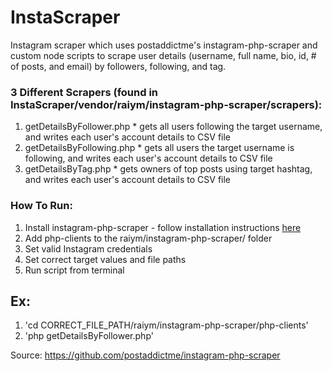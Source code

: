 # InstaScraper

Instagram scraper which uses postaddictme's instagram-php-scraper and custom node scripts to scrape user details (username, full name, bio, id, # of posts, and email) by followers, following, and tag.

### 3 Different Scrapers (found in InstaScraper/vendor/raiym/instagram-php-scraper/scrapers):
  1. getDetailsByFollower.php
    * gets all users following the target username, and writes each user's account details to CSV file 
  2. getDetailsByFollowing.php
    * gets all users the target username is following, and writes each user's account details to CSV file 
  3. getDetailsByTag.php
    * gets owners of top posts using target hashtag, and writes each user's account details to CSV file 


### How To Run:

  1. Install instagram-php-scraper - follow installation instructions [here](https://github.com/postaddictme/instagram-php-scraper)
  2. Add php-clients to the raiym/instagram-php-scraper/ folder
  3. Set valid Instagram credentials
  4. Set correct target values and file paths
  5. Run script from terminal

## Ex:
  1.  'cd CORRECT_FILE_PATH/raiym/instagram-php-scraper/php-clients'
  2.  'php getDetailsByFollower.php'

Source: https://github.com/postaddictme/instagram-php-scraper
